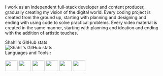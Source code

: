 I work as an independent full-stack developer and content producer, gradually creating my vision of the digital world. Every coding project is created from the ground up, starting with planning and designing and ending with using code to solve practical problems. Every video material is created in the same manner, starting with planning and ideation and ending with the addition of artistic touches.

<p align="left">
  Shahil's GitHub stats  <br>
<img src="https://github-readme-stats.vercel.app/api?username=ssy2306&show_icons=true&theme=gruvbox" alt="Shahil's GitHub stats"> <br>
  Languages and Tools : <br><br>
<img src="https://cdn-icons-png.flaticon.com/512/732/732212.png" height="35" width="40">
<img src="https://cdn-icons-png.flaticon.com/512/5968/5968242.png" height="35" width="40">
  <img src="https://upload.wikimedia.org/wikipedia/commons/thumb/a/a7/React-icon.svg/2300px-React-icon.svg.png" height="35" width="40">
  <img src="https://upload.wikimedia.org/wikipedia/commons/thumb/d/d9/Node.js_logo.svg/2560px-Node.js_logo.svg.png" height="35" width="40">
  <img src="https://static-00.iconduck.com/assets.00/prisma-icon-423x512-isxs6996.png" height="35" width="40">
  <img src="https://d1.awsstatic.com/asset-repository/products/amazon-rds/1024px-MySQL.ff87215b43fd7292af172e2a5d9b844217262571.png" height="35" width="40">
  
</p>
